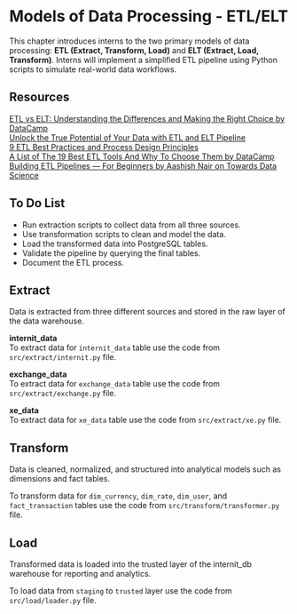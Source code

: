 # Models of Data Processing - ETL/ELT
This chapter introduces interns to the two primary models of data processing: **ETL (Extract, Transform, Load)** and **ELT (Extract, Load, Transform)**. Interns will implement a simplified ETL pipeline using Python scripts to simulate real-world data workflows.

## Resources
[ETL vs ELT: Understanding the Differences and Making the Right Choice by DataCamp ](https://www.datacamp.com/blog/etl-vs-elt)\
[Unlock the True Potential of Your Data with ETL and ELT Pipeline](https://www.analyticsvidhya.com/blog/2023/02/unlock-the-true-potential-of-your-data-with-etl-and-elt-pipeline/)\
[9 ETL Best Practices and Process Design Principles](https://hevodata.com/learn/etl-best-practices/)\
[A List of The 19 Best ETL Tools And Why To Choose Them by DataCamp](https://www.datacamp.com/blog/a-list-of-the-16-best-etl-tools-and-why-to-choose-them)\
[Building ETL Pipelines — For Beginners by Aashish Nair on Towards Data Science](https://towardsdatascience.com/building-etl-pipelines-for-beginners-17c3492d29d2)

## To Do List
* Run extraction scripts to collect data from all three sources.
* Use transformation scripts to clean and model the data.
* Load the transformed data into PostgreSQL tables.
* Validate the pipeline by querying the final tables.
* Document the ETL process.

## Extract
Data is extracted from three different sources and stored in the raw layer of the data warehouse.

**internit_data**\
To extract data for `internit_data` table use the code from `src/extract/internit.py` file.

**exchange_data**\
To extract data for `exchange_data` table use the code from `src/extract/exchange.py` file.

**xe_data**\
To extract data for `xe_data` table use the code from `src/extract/xe.py` file.

## Transform
Data is cleaned, normalized, and structured into analytical models such as dimensions and fact tables.

To transform data for `dim_currency`, `dim_rate`, `dim_user`, and `fact_transaction` tables use the code from `src/transform/transformer.py` file.

## Load
Transformed data is loaded into the trusted layer of the internit_db warehouse for reporting and analytics.

To load data from `staging` to `trusted` layer use the code from `src/load/loader.py` file.

